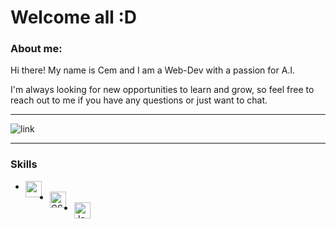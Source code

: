 # Welcome all :D
### About me:
Hi there! My name is Cem and I am a Web-Dev with a passion for A.I.

I'm always looking for new opportunities to learn and grow, so feel free to reach out to me if you have any questions or just want to chat.

---
![link](https://media.springernature.com/lw630/nature-cms/uploads/collections/AI_HERO-58306268c6f4b659459f5b7b2dd3e8a5.jpg)

---
### Skills

- <img align="left" alt="" width="26px" src="https://cdn.jsdelivr.net/gh/devicons/devicon/icons/html5/html5-original.svg" style="padding-right:10px;" />
- <img align="left" alt="CSS3" width="26px" src="https://cdn.jsdelivr.net/gh/devicons/devicon/icons/css3/css3-original.svg" style="padding-right:10px;" />
- <img align="left" alt="JavaScript" width="26px" src="https://cdn.jsdelivr.net/gh/devicons/devicon/icons/javascript/javascript-original.svg" style="padding-right:10px;" />
